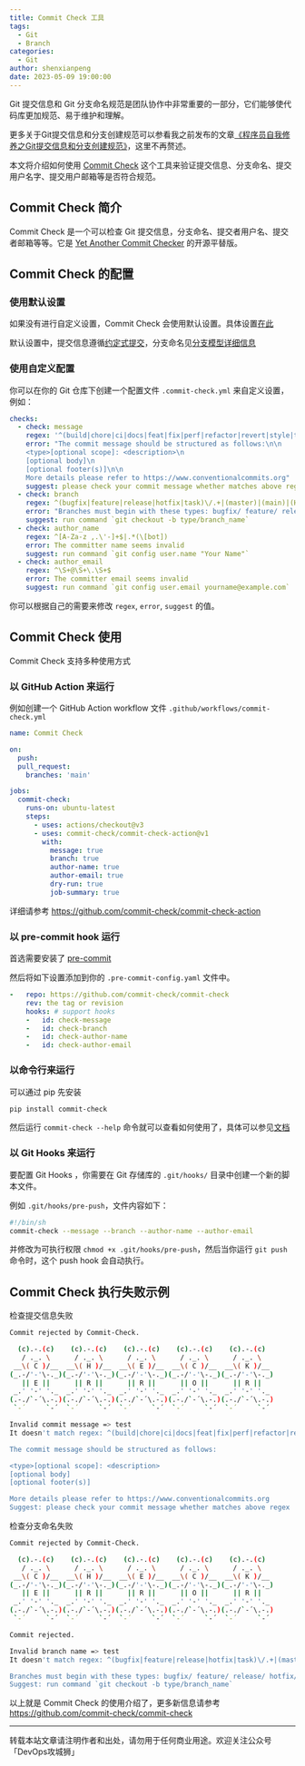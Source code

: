 ```yaml
---
title: Commit Check 工具
tags:
  - Git
  - Branch
categories:
  - Git
author: shenxianpeng
date: 2023-05-09 19:00:00
---
```


Git 提交信息和 Git 分支命名规范是团队协作中非常重要的一部分，它们能够使代码库更加规范、易于维护和理解。

更多关于Git提交信息和分支创建规范可以参看我之前发布的文章[《程序员自我修养之Git提交信息和分支创建规范》](https://shenxianpeng.github.io/2020/09/commit-messages-specification/)，这里不再赘述。

本文将介绍如何使用 [Commit Check](https://github.com/commit-check/commit-check) 这个工具来验证提交信息、分支命名、提交用户名字、提交用户邮箱等是否符合规范。

## Commit Check 简介

Commit Check 是一个可以检查 Git 提交信息，分支命名、提交者用户名、提交者邮箱等等。它是 [Yet Another Commit Checker](https://docs.mohami.io/yet-another-commit-checker-yacc/) 的开源平替版。

## Commit Check 的配置

### 使用默认设置

如果没有进行自定义设置，Commit Check 会使用默认设置。具体设置[在此](https://github.com/commit-check/commit-check/blob/main/commit_check/__init__.py)

默认设置中，提交信息遵循[约定式提交](https://www.conventionalcommits.org/zh-hans/v1.0.0/)，分支命名见[分支模型详细信息](https://support.atlassian.com/bitbucket-cloud/docs/configure-a-projects-branching-model/)


### 使用自定义配置

你可以在你的 Git 仓库下创建一个配置文件 `.commit-check.yml` 来自定义设置，例如：

```yaml
checks:
  - check: message
    regex: '^(build|chore|ci|docs|feat|fix|perf|refactor|revert|style|test){1}(\([\w\-\.]+\))?(!)?: ([\w ])+([\s\S]*)|(Merge).*|(fixup!.*)'
    error: "The commit message should be structured as follows:\n\n
    <type>[optional scope]: <description>\n
    [optional body]\n
    [optional footer(s)]\n\n
    More details please refer to https://www.conventionalcommits.org"
    suggest: please check your commit message whether matches above regex
  - check: branch
    regex: ^(bugfix|feature|release|hotfix|task)\/.+|(master)|(main)|(HEAD)|(PR-.+)
    error: "Branches must begin with these types: bugfix/ feature/ release/ hotfix/ task/"
    suggest: run command `git checkout -b type/branch_name`
  - check: author_name
    regex: ^[A-Za-z ,.\'-]+$|.*(\[bot])
    error: The committer name seems invalid
    suggest: run command `git config user.name "Your Name"`
  - check: author_email
    regex: ^\S+@\S+\.\S+$
    error: The committer email seems invalid
    suggest: run command `git config user.email yourname@example.com`
```

你可以根据自己的需要来修改 `regex`, `error`, `suggest` 的值。

## Commit Check 使用

Commit Check 支持多种使用方式

### 以 GitHub Action 来运行

例如创建一个 GitHub Action workflow 文件 `.github/workflows/commit-check.yml`

```yaml
name: Commit Check

on:
  push:
  pull_request:
    branches: 'main'

jobs:
  commit-check:
    runs-on: ubuntu-latest
    steps:
      - uses: actions/checkout@v3
      - uses: commit-check/commit-check-action@v1
        with:
          message: true
          branch: true
          author-name: true
          author-email: true
          dry-run: true
          job-summary: true
```

详细请参考 https://github.com/commit-check/commit-check-action

### 以 pre-commit hook 运行

首选需要安装了 [pre-commit](https://pre-commit.com/#install)

然后将如下设置添加到你的 `.pre-commit-config.yaml` 文件中。

```yaml
-   repo: https://github.com/commit-check/commit-check
    rev: the tag or revision
    hooks: # support hooks
    -   id: check-message
    -   id: check-branch
    -   id: check-author-name
    -   id: check-author-email
```

### 以命令行来运行

可以通过 pip 先安装

```bash
pip install commit-check
```
然后运行 `commit-check --help` 命令就可以查看如何使用了，具体可以参见[文档](https://commit-check.github.io/commit-check/cli_args.html)

### 以 Git Hooks 来运行

要配置 Git Hooks ，你需要在 Git 存储库的 `.git/hooks/` 目录中创建一个新的脚本文件。

例如 `.git/hooks/pre-push`，文件内容如下：

```bash
#!/bin/sh
commit-check --message --branch --author-name --author-email
```
并修改为可执行权限 `chmod +x .git/hooks/pre-push`，然后当你运行 `git push` 命令时，这个 push hook 会自动执行。

## Commit Check 执行失败示例

检查提交信息失败

```bash
Commit rejected by Commit-Check.

  (c).-.(c)    (c).-.(c)    (c).-.(c)    (c).-.(c)    (c).-.(c)
   / ._. \      / ._. \      / ._. \      / ._. \      / ._. \
 __\( C )/__  __\( H )/__  __\( E )/__  __\( C )/__  __\( K )/__
(_.-/'-'\-._)(_.-/'-'\-._)(_.-/'-'\-._)(_.-/'-'\-._)(_.-/'-'\-._)
   || E ||      || R ||      || R ||      || O ||      || R ||
 _.' '-' '._  _.' '-' '._  _.' '-' '._  _.' '-' '._  _.' '-' '._
(.-./`-´\.-.)(.-./`-´\.-.)(.-./`-´\.-.)(.-./`-´\.-.)(.-./`-´\.-.)
 `-´     `-´  `-´     `-´  `-´     `-´  `-´     `-´  `-´     `-´

Invalid commit message => test
It doesn't match regex: ^(build|chore|ci|docs|feat|fix|perf|refactor|revert|style|test){1}(\([\w\-\.]+\))?(!)?: ([\w ])+([\s\S]*)

The commit message should be structured as follows:

<type>[optional scope]: <description>
[optional body]
[optional footer(s)]

More details please refer to https://www.conventionalcommits.org
Suggest: please check your commit message whether matches above regex
```

检查分支命名失败

```bash
Commit rejected by Commit-Check.

  (c).-.(c)    (c).-.(c)    (c).-.(c)    (c).-.(c)    (c).-.(c)
   / ._. \      / ._. \      / ._. \      / ._. \      / ._. \
 __\( C )/__  __\( H )/__  __\( E )/__  __\( C )/__  __\( K )/__
(_.-/'-'\-._)(_.-/'-'\-._)(_.-/'-'\-._)(_.-/'-'\-._)(_.-/'-'\-._)
   || E ||      || R ||      || R ||      || O ||      || R ||
 _.' '-' '._  _.' '-' '._  _.' '-' '._  _.' '-' '._  _.' '-' '._
(.-./`-´\.-.)(.-./`-´\.-.)(.-./`-´\.-.)(.-./`-´\.-.)(.-./`-´\.-.)
 `-´     `-´  `-´     `-´  `-´     `-´  `-´     `-´  `-´     `-´

Commit rejected.

Invalid branch name => test
It doesn't match regex: ^(bugfix|feature|release|hotfix|task)\/.+|(master)|(main)|(HEAD)|(PR-.+)

Branches must begin with these types: bugfix/ feature/ release/ hotfix/ task/
Suggest: run command `git checkout -b type/branch_name`
```


以上就是 Commit Check 的使用介绍了，更多新信息请参考 https://github.com/commit-check/commit-check

---

转载本站文章请注明作者和出处，请勿用于任何商业用途。欢迎关注公众号「DevOps攻城狮」
